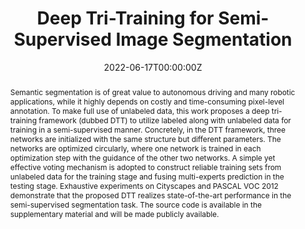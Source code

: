 ---
title: "Deep Tri-Training for Semi-Supervised Image Segmentation"
authors:
- Shan An
- Haogang Zhu
- Jiaao Zhang
- admin
- Siliang Wang
- Jianqin Yin
- Hong Zhang
date: "2022-06-17T00:00:00Z"
doi: ""

# Schedule page publish date (NOT publication's date).
publishDate: "2022-06-17T00:00:00Z"

# Publication type.
# Legend: 0 = Uncategorized; 1 = Conference paper; 2 = Journal article;
# 3 = Preprint / Working Paper; 4 = Report; 5 = Book; 6 = Book section;
# 7 = Thesis; 8 = Patent
publication_types: ["2"]

# Publication name and optional abbreviated publication name.
publication: IEEE Robotics and Automation Letters, 2022 (JCR Q2, IF = 4.321).
publication_short: '*RA-L* (JCR Q2, IF = 4.321)'

abstract: Semantic segmentation is of great value to autonomous driving and many robotic applications, while it highly depends on costly and time-consuming pixel-level annotation. To make full use of unlabeled data, this work proposes a deep tri-training framework (dubbed DTT) to utilize labeled along with unlabeled data for training in a semi-supervised manner. Concretely, in the DTT framework, three networks are initialized with the same structure but different parameters. The networks are optimized circularly, where one network is trained in each optimization step with the guidance of the other two networks. A simple yet effective voting mechanism is adopted to construct reliable training sets from unlabeled data for the training stage and fusing multi-experts prediction in the testing stage. Exhaustive experiments on Cityscapes and PASCAL VOC 2012 demonstrate that the proposed DTT realizes state-of-the-art performance in the semi-supervised segmentation task. The source code is available in the supplementary material and will be made publicly available.

# Summary. An optional shortened abstract.
# summary:

tags:
- Object Detection
- Segmentation and Categorization
- Semantic Scene Understanding
- Deep learning for visual perception
- Deep Learning Methods
featured: false

links:
#- name: Custom Link
#  url: http://example.org
url_pdf: ''
url_code: ''
url_dataset: ''
url_poster: ''
url_project: ''
url_slides: ''
url_source: ''
url_video: ''

# Featured image
# To use, add an image named `featured.jpg/png` to your page's folder. 
image:
  caption: ""
  focal_point: ""
  preview_only: false

# Associated Projects (optional).
#   Associate this publication with one or more of your projects.
#   Simply enter your project's folder or file name without extension.
#   E.g. `internal-project` references `content/project/internal-project/index.md`.
#   Otherwise, set `projects: []`.
# projects:
# - internal-project

# Slides (optional).
#   Associate this publication with Markdown slides.
#   Simply enter your slide deck's filename without extension.
#   E.g. `slides: "example"` references `content/slides/example/index.md`.
#   Otherwise, set `slides: ""`.
# slides: example


# <!-- <center>
# ![Star_plot](featured.jpg)
# <small>Overall performance of SOTA trackers with the proposed SCT enabled (markers in a dark color) or not (markers in a light color) in the newly constructed nighttime UAV tracking benchmark---DarkTrack2021. SCT significantly boosts the nighttime tracking performance of trackers in a plug-and-play manner.</small>
# </center> -->

---